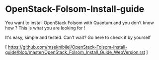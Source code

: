 OpenStack-Folsom-Install-guide
==============================

You want to install OpenStack Folsom with Quantum and you don't know how ?
This is what you are looking for !

It's easy, simple and tested.
Can't wait? Go here to check it by yourself 

[ https://github.com/mseknibilel/OpenStack-Folsom-Install-guide/blob/master/OpenStack_Folsom_Install_Guide_WebVersion.rst ]
